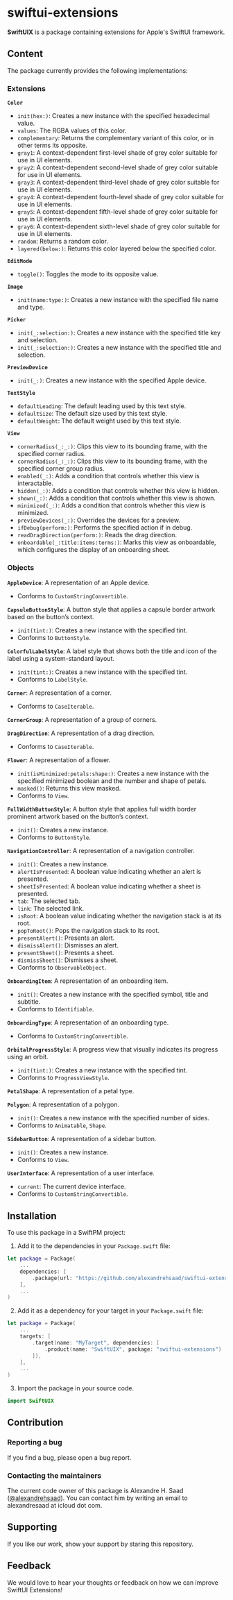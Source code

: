 # swiftui-extensions

**SwiftUIX** is a package containing extensions for Apple's SwiftUI framework.

## Content

The package currently provides the following implementations:

### Extensions

**`Color`**

- `init(hex:)`: Creates a new instance with the specified hexadecimal value.
- `values`: The RGBA values of this color.
- `complementary`: Returns the complementary variant of this color, or in other terms its opposite.
- `gray1`: A context-dependent first-level shade of grey color suitable for use in UI elements.
- `gray2`: A context-dependent second-level shade of grey color suitable for use in UI elements.
- `gray3`: A context-dependent third-level shade of grey color suitable for use in UI elements.
- `gray4`: A context-dependent fourth-level shade of grey color suitable for use in UI elements.
- `gray5`: A context-dependent fifth-level shade of grey color suitable for use in UI elements.
- `gray6`: A context-dependent sixth-level shade of grey color suitable for use in UI elements.
- `random`: Returns a random color.
- `layered(below:)`: Returns this color layered below the specified color.

**`EditMode`**

- `toggle()`: Toggles the mode to its opposite value.

**`Image`**

- `init(name:type:)`: Creates a new instance with the specified file name and type.

**`Picker`**

- `init(_:selection:)`: Creates a new instance with the specified title key and selection.
- `init(_:selection:)`: Creates a new instance with the specified title and selection.

**`PreviewDevice`**

- `init(_:)`: Creates a new instance with the specified Apple device.

**`TextStyle`**

- `defaultLeading`: The default leading used by this text style.
- `defaultSize`:  The default size used by this text style.
- `defaultWeight`: The default weight used by this text style.

**`View`**

- `cornerRadius(_:_:)`: Clips this view to its bounding frame, with the specified corner radius.
- `cornerRadius(_:_:)`: Clips this view to its bounding frame, with the specified corner group radius.
- `enabled(_:)`: Adds a condition that controls whether this view is interactable.
- `hidden(_:)`: Adds a condition that controls whether this view is hidden.
- `shown(_:)`: Adds a condition that controls whether this view is shown.
- `minimized(_:)`: Adds a condition that controls whether this view is minimized.
- `previewDevices(_:)`: Overrides the devices for a preview.
- `ifDebug(perform:)`: Performs the specified action if in debug.
- `readDragDirection(perform:)`: Reads the drag direction.
- `onboardable(_:title:items:terms:)`: Marks this view as onboardable, which configures the display of an onboarding sheet.

### Objects

**`AppleDevice`**: A representation of an Apple device.

- Conforms to `CustomStringConvertible`.

**`CapsuleButtonStyle`**: A button style that applies a capsule border artwork based on the button’s context.

- `init(tint:)`: Creates a new instance with the specified tint.
- Conforms to `ButtonStyle`.

**`ColorfulLabelStyle`**: A label style that shows both the title and icon of the label using a system-standard layout.

- `init(tint:)`: Creates a new instance with the specified tint.
- Conforms to `LabelStyle`.

**`Corner`**: A representation of a corner.

- Conforms to `CaseIterable`.

**`CornerGroup`**: A representation of a group of corners.

**`DragDirection`**: A representation of a drag direction.

- Conforms to `CaseIterable`.

**`Flower`**: A representation of a flower.

- `init(isMinimized:petals:shape:)`: Creates a new instance with the specified minimized boolean and the number and shape of petals.
- `masked()`: Returns this view masked.
- Conforms to `View`.

**`FullWidthButtonStyle`**: A button style that applies full width border prominent artwork based on the button’s context.

- `init()`: Creates a new instance.
- Conforms to `ButtonStyle`.

**`NavigationController`**: A representation of a navigation controller.

- `init()`: Creates a new instance.
- `alertIsPresented`: A boolean value indicating whether an alert is presented.
- `sheetIsPresented`: A boolean value indicating whether a sheet is presented.
- `tab`: The selected tab.
- `link`: The selected link.
- `isRoot`: A boolean value indicating whether the navigation stack is at its root.
- `popToRoot()`: Pops the navigation stack to its root.
- `presentAlert()`: Presents an alert.
- `dismissAlert()`: Dismisses an alert.
- `presentSheet()`: Presents a sheet.
- `dismissSheet()`: Dismisses a sheet.
- Conforms to `ObservableObject`.

**`OnboardingItem`**: A representation of an onboarding item.

- `init()`: Creates a new instance with the specified symbol, title and subtitle.
- Conforms to `Identifiable`.

**`OnboardingType`**: A representation of an onboarding type.

- Conforms to `CustomStringConvertible`.

**`OrbitalProgressStyle`**: A progress view that visually indicates its progress using an orbit.

- `init(tint:)`: Creates a new instance with the specified tint.
- Conforms to `ProgressViewStyle`.

**`PetalShape`**: A representation of a petal type.

**`Polygon`**: A representation of a polygon.

- `init()`: Creates a new instance with the specified number of sides.
- Conforms to `Animatable`, `Shape`.

**`SidebarButton`**: A representation of a sidebar button.

- `init()`: Creates a new instance.
- Conforms to `View`.

**`UserInterface`**: A representation of a user interface.

- `current`: The current device interface.
- Conforms to `CustomStringConvertible`.

## Installation

To use this package in a SwiftPM project:

1. Add it to the dependencies in your `Package.swift` file:

```swift
let package = Package(
    ...
    dependencies: [
        .package(url: "https://github.com/alexandrehsaad/swiftui-extensions.git", branch: "main")
    ],
    ...
)
```

2. Add it as a dependency for your target in your `Package.swift` file:

```swift
let package = Package(
    ...
    targets: [
        .target(name: "MyTarget", dependencies: [
            .product(name: "SwiftUIX", package: "swiftui-extensions")
        ]),
    ],
    ...
)
```

3. Import the package in your source code.

```swift
import SwiftUIX
```

## Contribution

### Reporting a bug

If you find a bug, please open a bug report.

### Contacting the maintainers

The current code owner of this package is Alexandre H. Saad ([@alexandrehsaad](https://github.com/alexandrehsaad)). You can contact him by writing an email to alexandresaad at icloud dot com.

## Supporting

If you like our work, show your support by staring this repository.

## Feedback

We would love to hear your thoughts or feedback on how we can improve SwiftUI Extensions!
